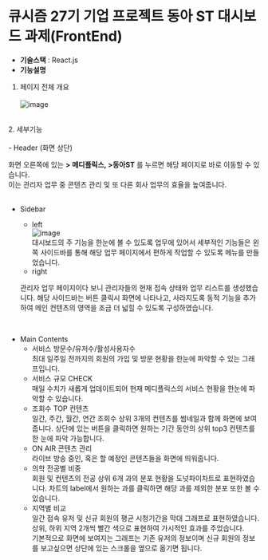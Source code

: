 # 큐시즘 27기 기업 프로젝트 동아 ST 대시보드 과제(FrontEnd)
- <b>기술스택</b> : React.js
- <b>기능설명</b>
1. 페이지 전체 개요<br><br>
![image](https://user-images.githubusercontent.com/104711336/227545876-f7732b0c-fc32-481f-9d89-1fae41342126.png)
<br>
2. 세부기능<br><br>
- Header (화면 상단)<br>

화면 오른쪽에 있는 <b>> 메디플릭스, >동아ST</b> 를 누르면 해당 페이지로 바로 이동할 수 있습니다.<br>
이는 관리자 업무 중 콘텐츠 관리 및 또 다른 회사 업무의 효율을 높여줍니다. <br>
<br>
- Sidebar
  - left<br>
  ![image](https://user-images.githubusercontent.com/104711336/227540750-c8e96677-a54d-49dd-a546-6ce71c931ab2.png)<br>
  대시보드의 주 기능을 한눈에 볼 수 있도록 업무에 있어서 세부적인 기능들은 왼쪽 사이드바를 통해 해당 업무 페이지에서 편하게 작업할 수 있도록 메뉴를 만들었습니다.<br>
  - right<br>
  
  관리자 업무 페이지이다 보니 관리자들의 현재 접속 상태와 업무 리스트를 생성했습니다. 해당 사이드바는 버튼 클릭시 화면에 나타나고, 사라지도록 동적 기능을 추가하여 메인 컨텐츠의 영역을 조금 더 넓힐 수 있도록 구성하였습니다. <br>
<br>

- Main Contents<br>
  - 서비스 방문수/유저수/활성사용자수<br>
    최대 일주일 전까지의 회원의 가입 및 방문 현황을 한눈에 파악할 수 있는 그래프입니다.<br>
  - 서비스 규모 CHECK<br>
    매일 수치가 새롭게 업데이트되어 현재 메디플릭스의 서비스 현황을 한눈에 파악할 수 있습니다. <br>
   - 조회수 TOP 컨텐츠<br>
   일간, 주간, 월간, 연간 조회수 상위 3개의 컨텐츠를 썸네일과 함께 화면에 보여줍니다. 상단에 있는 버튼을 클릭하면 원하는 기간 동안의 상위 top3 컨텐츠를 한 눈에 파악 가능합니다. <br>
   - ON AIR 콘텐츠 관리<br>
   라이브 방송 중인, 혹은 할 예정인 콘텐츠들을 화면에 띄워줍니다.<br>
   - 의학 전공별 비중<br>
   회원 및 컨텐츠의 전공 상위 6개 과의 분포 현황을 도넛파이차트로 표현하였습니다. 차트의 label에서 원하는 과를 클릭하면 해당 과를 제외한 분포 또한 볼 수 있습니다.<br>
   - 지역별 비교<br>
   일간 접속 유저 및 신규 회원의 평균 시청기간을 막대 그래프로 표현하였습니다. 상위, 하위 지역 2개씩 빨간 색으로 표현하여 가시적인 효과를 주었습니다. <br>
   기본적으로 화면에 보여지는 그래프는 기존 유저의 정보이며 신규 회원의 정보를 보고싶으면 상단에 있는 스크롤을 옆으로 옮기면 됩니다.

